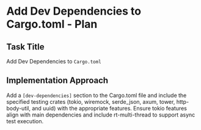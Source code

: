 # Add Dev Dependencies to Cargo.toml - Plan

## Task Title
Add Dev Dependencies to `Cargo.toml`

## Implementation Approach
Add a `[dev-dependencies]` section to the Cargo.toml file and include the specified testing crates (tokio, wiremock, serde_json, axum, tower, http-body-util, and uuid) with the appropriate features. Ensure tokio features align with main dependencies and include rt-multi-thread to support async test execution.